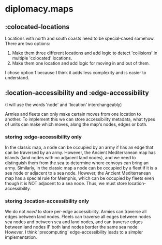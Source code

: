 diplomacy.maps
==============

## :colocated-locations

Locations with north and south coasts need to be special-cased somehow.
There are two options:

1. Make them three different locations and add logic to detect 'collisions' in
   multiple 'colocated' locations.
2. Make them one location and add logic for moving in and out of them.

I chose option 1 because I think it adds less complexity and is easier to
understand.


## :location-accessibility and :edge-accessibility

(I will use the words 'node' and 'location' interchangeably)

Armies and fleets can only make certain moves from one location to another. To
implement this we can store accessibility metadata, what types of units can make
which moves, along the map's nodes, edges or both.

### storing :edge-accessibility only

In the classic map, a node can be occupied by an army if has an edge that can be
traversed by an army. However, the Ancient Mediterranean map has islands (land
nodes with no adjacent land nodes), and we need to distinguish them from the sea
to determine where convoys can bring an army. Similarly, in the classic map a
node can be occupied by a fleet if it is a sea node or adjacent to a sea node.
However, the Ancient Mediterranean map has a special rule for Memphis, which can
be occupied by fleets even though it is NOT adjacent to a sea node. Thus, we
must store location-accessibility.

### storing :location-accessibility only

We do not *need* to store per-edge accessibility. Armies can traverse all edges
between land nodes. Fleets can traverse all edges between nodes sea nodes and
between sea and land nodes, and can traverse edges between land nodes IF both
land nodes border the same sea node. However, I think 'precomputing'
edge-accessibility leads to a simpler implementation.

